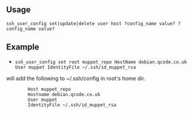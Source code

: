 Usage
--------------------------
``` ssh_user_config set|update|delete user host ?config_name value? ?config_name value? ```

Example
--------------------------
* ```ssh_user_config set root muppet_repo HostName debian.qcode.co.uk User muppet IdentityFile ~/.ssh/id_muppet_rsa```

will add the following to ~/.ssh/config in root's home dir.

```
        Host muppet_repo
        Hostname debian.qcode.co.uk
        User muppet
        IdentityFile ~/.ssh/id_muppet_rsa
   
```
